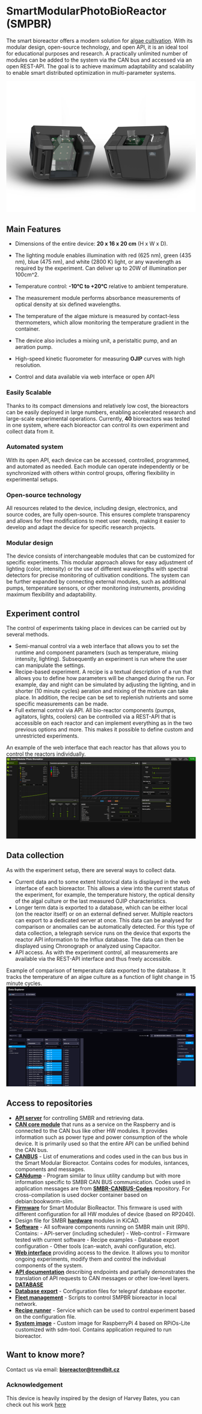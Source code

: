 # SmartModularPhotoBioReactor (SMPBR)
The smart bioreactor offers a modern solution for [algae cultivation](https://en.wikipedia.org/wiki/Algaculture). With its modular design, open-source technology, and open API, it is an ideal tool for educational purposes and research. A practically unlimited number of modules can be added to the system via the CAN bus and accessed via an open REST-API. The goal is to achieve maximum adaptability and scalability to enable smart distributed optimization in multi-parameter systems.

![](./images/render.png)

## Main Features
- Dimensions of the entire device: **20 x 16 x 20 cm** (H x W x D).

- The lighting module enables illumination with red (625 nm), green (435 nm), blue (475 nm), and white (2800 K) light, or any wavelength as required by the experiment. Can deliver up to 20W of illumination per 100cm^2.
- Temperature control: **-10°C to +20°C** relative to ambient temperature.
- The measurement module performs absorbance measurements of optical density at six defined wavelengths.
- The temperature of the algae mixture is measured by contact-less thermometers, which allow monitoring the temperature gradient in the container.
- The device also includes a mixing unit, a peristaltic pump, and an aeration pump.
- High-speed kinetic fluorometer for measuring **OJIP** curves with high resolution.
- Control and data available via web interface or open API

### Easily Scalable 
Thanks to its compact dimensions and relatively low cost, the bioreactors can be easily deployed in large numbers, enabling accelerated research and large-scale experimental operations. Currently, **40** bioreactors was tested in one system, where each bioreactor can control its own experiment and collect data from it.

### Automated system
With its open API, each device can be accessed, controlled, programmed, and automated as needed. Each module can operate independently or be synchronized with others within control groups, offering flexibility in experimental setups.

### Open-source technology
All resources related to the device, including design, electronics, and source codes, are fully open-source. This ensures complete transparency and allows for free modifications to meet user needs, making it easier to develop and adapt the device for specific research projects.

### Modular design
The device consists of interchangeable modules that can be customized for specific experiments. This modular approach allows for easy adjustment of lighting (color, intensity) or the use of different wavelengths with spectral detectors for precise monitoring of cultivation conditions. The system can be further expanded by connecting external modules, such as additional pumps, temperature sensors, or other monitoring instruments, providing maximum flexibility and adaptability.

## Experiment control
The control of experiments taking place in devices can be carried out by several methods.
- Semi-manual control via a web interface that allows you to set the runtime and component parameters (such as temperature, mixing intensity, lighting). Subsequently an experiment is run where the user can manipulate the settings.
- Recipe-based experiment. A recipe is a textual description of a run that allows you to define how parameters will be changed during the run. For example, day and night can be simulated by adjusting the lighting, and in shorter (10 minute cycles) aeration and mixing of the mixture can take place. In addition, the recipe can be set to replenish nutrients and some specific measurements can be made.
- Full external control via API. All bio-reactor components (pumps, agitators, lights, coolers) can be controlled via a REST-API that is accessible on each reactor and can implement everything as in the two previous options and more. This makes it possible to define custom and unrestricted experiments.

An example of the web interface that each reactor has that allows you to control the reactors individually.
![](./images/web_interface.png)

## Data collection
As with the experiment setup, there are several ways to collect data.
- Current data and to some extent historical data is displayed in the web interface of each bioreactor. This allows a view into the current status of the experiment, for example, the temperature history, the optical density of the algal culture or the last measured OJIP characteristics.
- Longer term data is exported to a database, which can be either local (on the reactor itself) or on an external defined server. Multiple reactors can export to a dedicated server at once. This data can be analysed for comparison or anomalies can be automatically detected. For this type of data collection, a telegraph service runs on the device that exports the reactor API information to the Influx database. The data can then be displayed using Chronograph or analyzed using Capacitor.
- API access. As with the experiment control, all measurements are available via the REST-API interface and thus freely accessible.

Example of comparison of temperature data exported to the database. It tracks the temperature of an algae culture as a function of light change in 15 minute cycles.
![](./images/database_data.png)

## Access to repositories
- **[API server](https://github.com/TrendBit/SMBR-api-server)** for controlling SMBR and retrieving data.
- **[CAN core module](https://github.com/TrendBit/SMBR-can-core-module)** that runs as a service on the Raspberry and is connected to the CAN bus like other HW modules. It provides information such as       power type and power consumption of the whole device. It is primarily used so that the entire API can be unified behind the CAN bus.
- **[CANBUS](https://github.com/TrendBit/SMBR-CANBUS-Codes)** - List of enumerations and codes used in the can bus bus in the Smart Modular Bioreactor. Contains codes for modules, isntances, components      and messages.
- **[CANdump](https://github.com/TrendBit/SMBR-candump)** - Program similar to linux utility candump but with more information specific to SMBR CAN BUS communication. Codes used in application messages      are from **[SMBR-CANBUS-Codes](https://github.com/TrendBit/SMBR-CANBUS-Codes)** repository. For cross-compilation is used docker container based on debian:bookworm-slim.
- **[Firmware](https://github.com/TrendBit/SMBR-firmware)** for Smart Modular BioReactor. This firmware is used with different configuration for all HW modules of device (based on RP2040).
- Design file for SMBR **[hardware](https://github.com/TrendBit/SMBR-hardware)** modules in KiCAD.
- **[Software](https://github.com/TrendBit/SMBR-software)** - All software components running on SMBR main unit (RPI). Contains: - API-server (including scheduler) - Web-control - Firmware tested with       current software - Recipe examples - Database export configuration - Other tools (can-watch, avahi configuration, etc).
- **[Web interface](https://github.com/TrendBit/SMBR-web-control)** providing access to the device. It allows you to monitor ongoing experiments, modify them and control the individual components of the     system.
- **[API documentation](https://github.com/TrendBit/SMBR-API-docs)** describing endpoints and partially demonstrates the translation of API requests to CAN messages or other low-level layers.
- **[DATABASE](https://github.com/TrendBit/SMPBR-database)**
- **[Database export](https://github.com/TrendBit/SMPBR-database-export)** - Configuration files for telegraf database exporter.
- **[Fleet management](https://github.com/TrendBit/SMPBR-fleet-management)** - Scripts to control SMPBR bioreactor in local network.
- **[Recipe runner](https://github.com/TrendBit/SMPBR-recipe-runner)** - Service which can be used to control experiment based on the configuration file.
- **[System image](https://github.com/TrendBit/SMPBR-system-image)** - Custom image for RaspberryPi 4 based on RPiOs-Lite customized with sdm-tool. Contains application required to run bioreactor.


## Want to know more? 
Contact us via email: **bioreactor@trendbit.cz**

### Acknowledgement
This device is heavily inspired by the design of Harvey Bates, you can check out his work [here](https://github.com/HarveyBates/Phenobottle)
